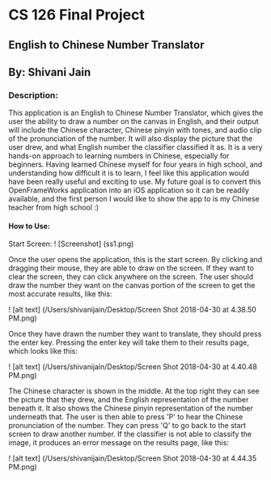 # CS 126 Final Project
## English to Chinese Number Translator
## By: Shivani Jain

### Description:

This application is an English to Chinese Number Translator, which gives the user the ability to draw a number on the canvas in English, and their output will include the Chinese character, Chinese pinyin with tones, and audio clip of the pronunciation of the number. It will also display the picture that the user drew, and what English number the classifier classified it as. It is a very hands-on approach to learning numbers in Chinese, especially for beginners. Having learned Chinese myself for four years in high school, and understanding how difficult it is to learn, I feel like this application would have been really useful and exciting to use. My future goal is to convert this OpenFrameWorks application into an iOS application so it can be readily available, and the first person I would like to show the app to is my Chinese teacher from high school :)

#### How to Use:

Start Screen:
! [Screenshot] (ss1.png)

Once the user opens the application, this is the start screen. By clicking and dragging their mouse, they are able to draw on the screen. If they want to clear the screen, they can click anywhere on the screen. The user should draw the number they want on the canvas portion of the screen to get the most accurate results, like this:

! [alt text] (/Users/shivanijain/Desktop/Screen Shot 2018-04-30 at 4.38.50 PM.png)

Once they have drawn the number they want to translate, they should press the enter key. Pressing the enter key will take them to their results page, which looks like this:

! [alt text] (/Users/shivanijain/Desktop/Screen Shot 2018-04-30 at 4.40.48 PM.png)

The Chinese character is shown in the middle. At the top right they can see the picture that they drew, and the English representation of the number beneath it. It also shows the Chinese pinyin representation of the number underneath that. The user is then able to press 'P' to hear the Chinese pronunciation of the number. They can press 'Q' to go back to the start screen to draw another number. If the classifier is not able to classify the image, it produces an error message on the results page, like this:

! [alt text] (/Users/shivanijain/Desktop/Screen Shot 2018-04-30 at 4.44.35 PM.png)


